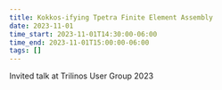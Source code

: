 ```yaml
---
title: Kokkos-ifying Tpetra Finite Element Assembly
date: 2023-11-01
time_start: 2023-11-01T14:30:00-06:00
time_end: 2023-11-01T15:00:00-06:00
tags: []
---
```


Invited talk at Trilinos User Group 2023

